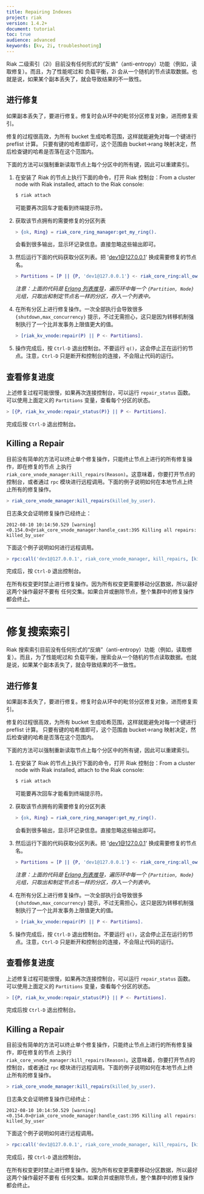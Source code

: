 ```yaml
---
title: Repairing Indexes
project: riak
version: 1.4.2+
document: tutorial
toc: true
audience: advanced
keywords: [kv, 2i, troubleshooting]
---
```


Riak 二级索引（2i）目前没有任何形式的“反熵”（anti-entropy）功能（例如，读取修复）。而且，为了性能呢过和
负载平衡，2i 会从一个随机的节点读取数据。也就是说，如果某个副本丢失了，就会导致结果的不一致性。

## 进行修复

如果副本丢失了，要进行修复。修复时会从环中的毗邻分区修复对象，进而修复索引。

修复的过程很高效，为所有 bucket 生成哈希范围，这样就能避免对每一个键进行 preflist 计算。
只要有键的哈希值即可，这个范围由 bucket->rang 映射决定，然后检查键的哈希是否落在这个范围内。

下面的方法可以强制重新读取节点上每个分区中的所有键，因此可以重建索引。

1. 在安装了 Riak 的节点上执行下面的命令，打开 Riak 控制台：From a cluster node with Riak installed, attach to the Riak console:

    ```bash
    $ riak attach
    ```

    可能要再次回车才能看到终端提示符。

2. 获取该节点拥有的需要修复的分区列表

    ```erlang
    > {ok, Ring} = riak_core_ring_manager:get_my_ring().
    ```

    会看到很多输出，显示环记录信息。直接忽略这些输出即可。

3. 然后运行下面的代码获取分区列表。把 'dev1@127.0.0.1' 换成需要修复的节点名。

    ```erlang
    > Partitions = [P || {P, 'dev1@127.0.0.1'} <- riak_core_ring:all_owners(Ring)].
    ```

    _注意：上面的代码是 [Erlang 列表推导](http://www.erlang.org/doc/programming_examples/list_comprehensions.html)，遍历环中每一个 `{Partition, Node}` 元组，只取出和制定节点名一样的分区，存入一个列表中。_

4. 在所有分区上进行修复操作。一次全部执行会导致很多 `{shutdown,max_concurrency}` 提示，不过无需担心，这只是因为转移机制强制执行了一个比并发事务上限值更大的值。

    ```erlang
    > [riak_kv_vnode:repair(P) || P <- Partitions].
    ```
5. 操作完成后，按 `Ctrl-D` 退出控制台。不要运行 `q()`，这会停止正在运行的节点。注意，`Ctrl-D` 只是断开和控制台的连接，不会阻止代码的运行。

## 查看修复进度

上述修复过程可能很慢，如果再次连接控制台，可以运行 `repair_status` 函数。
可以使用上面定义的 `Partitions` 变量，查看每个分区的状态。

```erlang
> [{P, riak_kv_vnode:repair_status(P)} || P <- Partitions].
```

完成后按 `Ctrl-D` 退出控制台。

## Killing a Repair

目前没有简单的方法可以终止单个修复操作，只能终止节点上进行的所有修复操作，即在修复的节点
上执行 `riak_core_vnode_manager:kill_repairs(Reason)`。这意味着，你要打开节点的
控制台，或者通过 `rpc` 模块进行远程调用。下面的例子说明如何在本地节点上终止所有的修复操作。

```erlang
> riak_core_vnode_manager:kill_repairs(killed_by_user).
```

日志条文会证明修复操作已经终止：

```
2012-08-10 10:14:50.529 [warning] <0.154.0>@riak_core_vnode_manager:handle_cast:395 Killing all repairs: killed_by_user
```

下面这个例子说明如何进行远程调用。

```erlang
> rpc:call('dev1@127.0.0.1', riak_core_vnode_manager, kill_repairs, [killed_by_user]).
```

完成后，按 `Ctrl-D` 退出控制台。

在所有权变更时禁止进行修复操作。因为所有权变更需要移动分区数据，所以最好这两个操作最好不要有
任何交集。如果合并或删除节点，整个集群中的修复操作都会终止。

----

# 修复搜索索引

Riak 搜索索引目前没有任何形式的“反熵”（anti-entropy）功能（例如，读取修复）。而且，为了性能呢过和
负载平衡，搜索会从一个随机的节点读取数据。也就是说，如果某个副本丢失了，就会导致结果的不一致性。

## 进行修复

如果副本丢失了，要进行修复。修复时会从环中的毗邻分区修复对象，进而修复索引。

修复的过程很高效，为所有 bucket 生成哈希范围，这样就能避免对每一个键进行 preflist 计算。
只要有键的哈希值即可，这个范围由 bucket->rang 映射决定，然后检查键的哈希是否落在这个范围内。

下面的方法可以强制重新读取节点上每个分区中的所有键，因此可以重建索引。

1. 在安装了 Riak 的节点上执行下面的命令，打开 Riak 控制台：From a cluster node with Riak installed, attach to the Riak console:

    ```bash
    $ riak attach
    ```

    可能要再次回车才能看到终端提示符。

2. 获取该节点拥有的需要修复的分区列表

    ```erlang
    > {ok, Ring} = riak_core_ring_manager:get_my_ring().
    ```

    会看到很多输出，显示环记录信息。直接忽略这些输出即可。

3. 然后运行下面的代码获取分区列表。把 'dev1@127.0.0.1' 换成需要修复的节点名。

    ```erlang
    > Partitions = [P || {P, 'dev1@127.0.0.1'} <- riak_core_ring:all_owners(Ring)].
    ```

    _注意：上面的代码是 [Erlang 列表推导](http://www.erlang.org/doc/programming_examples/list_comprehensions.html)，遍历环中每一个 `{Partition, Node}` 元组，只取出和制定节点名一样的分区，存入一个列表中。_

4. 在所有分区上进行修复操作。一次全部执行会导致很多 `{shutdown,max_concurrency}` 提示，不过无需担心，这只是因为转移机制强制执行了一个比并发事务上限值更大的值。

    ```erlang
    > [riak_kv_vnode:repair(P) || P <- Partitions].
    ```
5. 操作完成后，按 `Ctrl-D` 退出控制台。不要运行 `q()`，这会停止正在运行的节点。注意，`Ctrl-D` 只是断开和控制台的连接，不会阻止代码的运行。

## 查看修复进度

上述修复过程可能很慢，如果再次连接控制台，可以运行 `repair_status` 函数。
可以使用上面定义的 `Partitions` 变量，查看每个分区的状态。

```erlang
> [{P, riak_kv_vnode:repair_status(P)} || P <- Partitions].
```

完成后按 `Ctrl-D` 退出控制台。

## Killing a Repair

目前没有简单的方法可以终止单个修复操作，只能终止节点上进行的所有修复操作，即在修复的节点
上执行 `riak_core_vnode_manager:kill_repairs(Reason)`。这意味着，你要打开节点的
控制台，或者通过 `rpc` 模块进行远程调用。下面的例子说明如何在本地节点上终止所有的修复操作。

```erlang
> riak_core_vnode_manager:kill_repairs(killed_by_user).
```

日志条文会证明修复操作已经终止：

```
2012-08-10 10:14:50.529 [warning] <0.154.0>@riak_core_vnode_manager:handle_cast:395 Killing all repairs: killed_by_user
```

下面这个例子说明如何进行远程调用。

```erlang
> rpc:call('dev1@127.0.0.1', riak_core_vnode_manager, kill_repairs, [killed_by_user]).
```

完成后，按 `Ctrl-D` 退出控制台。

在所有权变更时禁止进行修复操作。因为所有权变更需要移动分区数据，所以最好这两个操作最好不要有
任何交集。如果合并或删除节点，整个集群中的修复操作都会终止。

